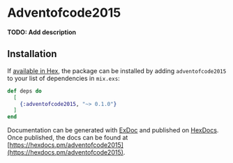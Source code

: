 # Adventofcode2015

**TODO: Add description**

## Installation

If [available in Hex](https://hex.pm/docs/publish), the package can be installed
by adding `adventofcode2015` to your list of dependencies in `mix.exs`:

```elixir
def deps do
  [
    {:adventofcode2015, "~> 0.1.0"}
  ]
end
```

Documentation can be generated with [ExDoc](https://github.com/elixir-lang/ex_doc)
and published on [HexDocs](https://hexdocs.pm). Once published, the docs can
be found at [https://hexdocs.pm/adventofcode2015](https://hexdocs.pm/adventofcode2015).

